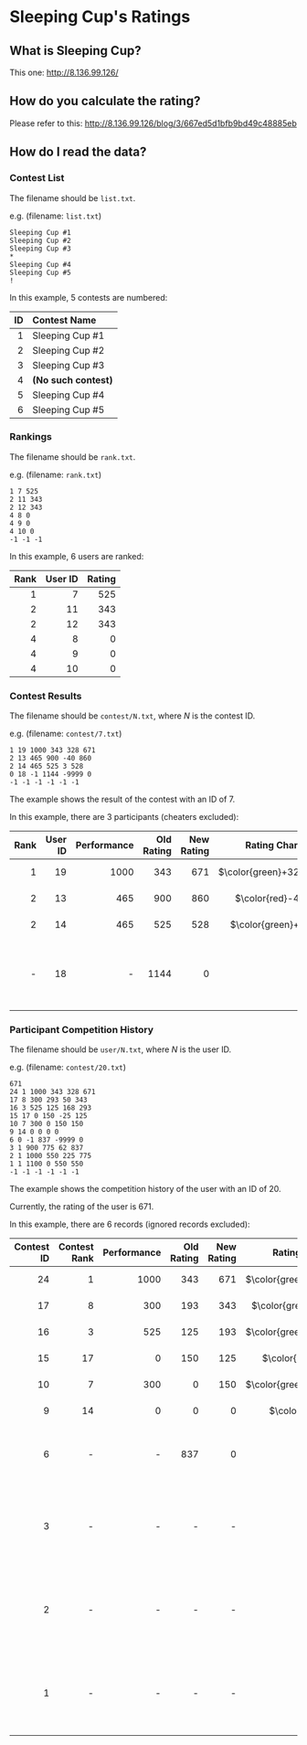 # Sleeping Cup's Ratings

## What is Sleeping Cup?

This one: <http://8.136.99.126/>

## How do you calculate the rating?

Please refer to this: <http://8.136.99.126/blog/3/667ed5d1bfb9bd49c48885eb>

## How do I read the data?

### Contest List

The filename should be `list.txt`.

e.g. (filename: `list.txt`)

```plain
Sleeping Cup #1
Sleeping Cup #2
Sleeping Cup #3
*
Sleeping Cup #4
Sleeping Cup #5
!
```

In this example, $5$ contests are numbered:

| ID | Contest Name |
| -: | :- |
| $1$ | Sleeping Cup #1 |
| $2$ | Sleeping Cup #2 |
| $3$ | Sleeping Cup #3 |
| $4$ | **(No such contest)** |
| $5$ | Sleeping Cup #4 |
| $6$ | Sleeping Cup #5 |

### Rankings

The filename should be `rank.txt`.

e.g. (filename: `rank.txt`)

```plain
1 7 525
2 11 343
2 12 343
4 8 0
4 9 0
4 10 0
-1 -1 -1
```

In this example, $6$ users are ranked:

| Rank | User ID | Rating |
| -: | -: | -: |
| $1$ | $7$ | $525$ |
| $2$ | $11$ | $343$ |
| $2$ | $12$ | $343$ |
| $4$ | $8$ | $0$ |
| $4$ | $9$ | $0$ |
| $4$ | $10$ | $0$ |

### Contest Results

The filename should be `contest/N.txt`, where $N$ is the contest ID.

e.g. (filename: `contest/7.txt`)

```plain
1 19 1000 343 328 671
2 13 465 900 -40 860
2 14 465 525 3 528
0 18 -1 1144 -9999 0
-1 -1 -1 -1 -1 -1
```

The example shows the result of the contest with an ID of $7$.

In this example, there are $3$ participants (cheaters excluded):

| Rank | User ID | Performance | Old Rating | New Rating | Rating Change | Status |
| -: | -: | -: | -: | -: | -: | :- |
| $1$ | $19$ | $1000$ | $343$ | $671$ | $\color{green}+328$ | Everying is fine. |
| $2$ | $13$ | $465$ | $900$ | $860$ | $\color{red}-40$ | Everying is fine. |
| $2$ | $14$ | $465$ | $525$ | $528$ | $\color{green}+3$ | Everying is fine. |
| - | $18$ | - | $1144$ | $0$ | - | **He cheated. His rating is set to $\bf{0}$.** |

### Participant Competition History

The filename should be `user/N.txt`, where $N$ is the user ID.

e.g. (filename: `contest/20.txt`)

```plain
671
24 1 1000 343 328 671
17 8 300 293 50 343
16 3 525 125 168 293
15 17 0 150 -25 125
10 7 300 0 150 150
9 14 0 0 0 0
6 0 -1 837 -9999 0
3 1 900 775 62 837
2 1 1000 550 225 775
1 1 1100 0 550 550
-1 -1 -1 -1 -1 -1
```

The example shows the competition history of the user with an ID of $20$.

Currently, the rating of the user is $671$.

In this example, there are $6$ records (ignored records excluded):

| Contest ID | Contest Rank | Performance | Old Rating | New Rating | Rating Change | Status |
| -: | -: | -: | -: | -: | -: | :- |
| $24$ | $1$ | $1000$ | $343$ | $671$ | $\color{green}+328$ | Everying is fine. |
| $17$ | $8$ | $300$ | $193$ | $343$ | $\color{green}+50$ | Everying is fine. |
| $16$ | $3$ | $525$ | $125$ | $193$ | $\color{green}+168$ | Everying is fine. |
| $15$ | $17$ | $0$ | $150$ | $125$ | $\color{red}-25$ | Everying is fine. |
| $10$ | $7$ | $300$ | $0$ | $150$ | $\color{green}+150$ | Everying is fine. |
| $9$ | $14$ | $0$ | $0$ | $0$ | $\color{gray}0$ | Everying is fine. |
| $6$ | - | - | $837$ | $0$ | - | **He cheated. His rating is set to $\bf{0}$.** |
| $3$ | - | - | - | - | - | **This record is ignored because of the punishment for cheating.** |
| $2$ | - | - | - | - | - | **This record is ignored because of the punishment for cheating.** |
| $1$ | - | - | - | - | - | **This record is ignored because of the punishment for cheating.** |

